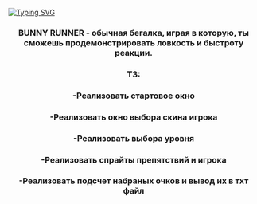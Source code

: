 <a href="https://git.io/typing-svg"><img src="https://readme-typing-svg.herokuapp.com?font=Unbounded&pause=1000&color=95694D&background=FFF7E5&center=%D0%9B%D0%9E%D0%96%D0%AC&vCenter=%D0%9B%D0%9E%D0%96%D0%AC&multiline=true&repeat=%D0%B8%D1%81%D1%82%D0%B8%D0%BD%D0%BD%D1%8B%D0%B9&width=435&lines=BUNNY+RUNNER" alt="Typing SVG" /></a>
<h3 align="center">BUNNY RUNNER - обычная бегалка, играя в  которую, ты сможешь продемонстрировать ловкость и быстроту реакции.</h3>
<h3 align="center">ТЗ:</h3>
<h3 align="center">-Реализовать стартовое окно</h3>
<h3 align="center">-Реализовать окно выбора скина игрока</h3>
<h3 align="center">-Реализовать выбора уровня</h3>
<h3 align="center">-Реализовать спрайты препятствий и игрока</h3>
<h3 align="center">-Реализовать подсчет набраных очков и вывод их в тхт файл</h3>
